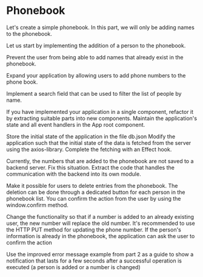# Phonebook

Let's create a simple phonebook. In this part, we will only be adding names to the phonebook.

Let us start by implementing the addition of a person to the phonebook.

Prevent the user from being able to add names that already exist in the phonebook.

Expand your application by allowing users to add phone numbers to the phone book.

Implement a search field that can be used to filter the list of people by name.

If you have implemented your application in a single component, refactor it by extracting suitable parts into new components. Maintain the application's state and all event handlers in the App root component.

Store the initial state of the application in the file db.json
Modify the application such that the initial state of the data is fetched from the server using the axios-library. Complete the fetching with an Effect hook.

Currently, the numbers that are added to the phonebook are not saved to a backend server. Fix this situation. Extract the code that handles the communication with the backend into its own module.

Make it possible for users to delete entries from the phonebook. The deletion can be done through a dedicated button for each person in the phonebook list. You can confirm the action from the user by using the window.confirm method.

Change the functionality so that if a number is added to an already existing user, the new number will replace the old number. It's recommended to use the HTTP PUT method for updating the phone number. If the person's information is already in the phonebook, the application can ask the user to confirm the action

Use the improved error message example from part 2 as a guide to show a notification that lasts for a few seconds after a successful operation is executed (a person is added or a number is changed)